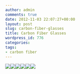 ```yaml
---
author: admin
comments: true
date: 2012-11-03 22:07:27+00:00
layout: post
slug: carbon-fiber-glasses
title: Carbon Fiber Glasses
wordpress_id: 776
categories:
tags:
- carbon fiber
---
```


[![](/uploads/PA0900022-300x111.jpg)](/uploads/PA0900022.jpg)[![](/uploads/PA090004-300x175.jpg)](/uploads/PA090004.jpg)[![](/uploads/PA090005-300x89.jpg)](/uploads/PA090005.jpg)[![](/uploads/PB030038-300x95.jpg)](/uploads/PB030038.jpg)[![](/uploads/PB0300401-300x156.jpg)](/uploads/PB0300401.jpg)[![](/uploads/PB030041-300x142.jpg)](/uploads/PB030041.jpg)
